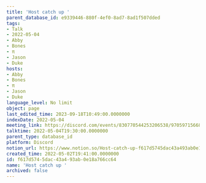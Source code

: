 ```yaml
---
title: 'Host catch up '
parent_database_id: e9339446-880f-4ef0-8ad7-8ad1f507dded
tags:
- Talk
- 2022-05-04
- Abby
- Bones
- π
- Jason
- Duke
hosts:
- Abby
- Bones
- π
- Jason
- Duke
language_level: No limit
object: page
last_edited_time: 2023-09-18T10:49:00.0000000
indexDate: 2022-05-04
meeting_link: https://discord.com/events/830770544253206538/970597156681568276
talktime: 2022-05-04T19:30:00.0000000
parent_type: database_id
platform: Discord
notion_url: https://www.notion.so/Host-catch-up-f617d5745dac43a493ab0e18a766cc64
created_time: 2022-05-02T19:41:00.0000000
id: f617d574-5dac-43a4-93ab-0e18a766cc64
name: 'Host catch up '
archived: false
---
```





